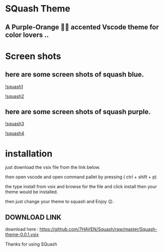 # SQuash Theme
  
## A Purple-Orange 🍊🍊 accented Vscode theme for color lovers .. 

## 

# Screen shots

## here are some screen shots of squash blue.

[!squash1](https://github.com/7HAVEN/Squash/blob/master/images/blue1.png?raw=true)

[!squash2](https://github.com/7HAVEN/Squash/blob/master/images/blue2.png)

## here are some screen shots of squash purple.

[!squash3]("./https://github.com/7HAVEN/Squash/blob/master/images/purple1.png")

[!squash4]("https://github.com/7HAVEN/Squash/blob/master/images/purple2.png")


# installation 

just download the vsix file from the link below.

then open vscode and open command pallet by pressing ( ctrl + shift + p) 

the type install from vsix and browse for the file and click install then your theme would be installed.

then just change your theme to squash and Enjoy 😉.


## DOWNLOAD LINK 


download here  : https://github.com/7HAVEN/Squash/raw/master/Squash-theme-0.0.1.vsix

Thanks for using SQuash
